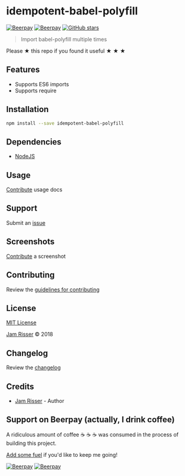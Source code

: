 # idempotent-babel-polyfill

[![Beerpay](https://beerpay.io/codejamninja/idempotent-babel-polyfill/badge.svg?style=beer-square)](https://beerpay.io/codejamninja/idempotent-babel-polyfill)
[![Beerpay](https://beerpay.io/codejamninja/idempotent-babel-polyfill/make-wish.svg?style=flat-square)](https://beerpay.io/codejamninja/idempotent-babel-polyfill?focus=wish)
[![GitHub stars](https://img.shields.io/github/stars/codejamninja/idempotent-babel-polyfill.svg?style=social&label=Stars)](https://github.com/codejamninja/idempotent-babel-polyfill)

> Import babel-polyfill multiple times

Please ★ this repo if you found it useful ★ ★ ★


## Features

* Supports ES6 imports
* Supports require


## Installation

```sh
npm install --save idempotent-babel-polyfill
```


## Dependencies

* [NodeJS](https://nodejs.org)


## Usage

[Contribute](https://github.com/codejamninja/idempotent-babel-polyfill/blob/master/CONTRIBUTING.md) usage docs


## Support

Submit an [issue](https://github.com/codejamninja/idempotent-babel-polyfill/issues/new)


## Screenshots

[Contribute](https://github.com/codejamninja/idempotent-babel-polyfill/blob/master/CONTRIBUTING.md) a screenshot


## Contributing

Review the [guidelines for contributing](https://github.com/codejamninja/idempotent-babel-polyfill/blob/master/CONTRIBUTING.md)


## License

[MIT License](https://github.com/codejamninja/idempotent-babel-polyfill/blob/master/LICENSE)

[Jam Risser](https://codejam.ninja) © 2018


## Changelog

Review the [changelog](https://github.com/codejamninja/idempotent-babel-polyfill/blob/master/CHANGELOG.md)


## Credits

* [Jam Risser](https://codejam.ninja) - Author


## Support on Beerpay (actually, I drink coffee)

A ridiculous amount of coffee ☕ ☕ ☕ was consumed in the process of building this project.

[Add some fuel](https://beerpay.io/codejamninja/idempotent-babel-polyfill) if you'd like to keep me going!

[![Beerpay](https://beerpay.io/codejamninja/idempotent-babel-polyfill/badge.svg?style=beer-square)](https://beerpay.io/codejamninja/idempotent-babel-polyfill)
[![Beerpay](https://beerpay.io/codejamninja/idempotent-babel-polyfill/make-wish.svg?style=flat-square)](https://beerpay.io/codejamninja/idempotent-babel-polyfill?focus=wish)
